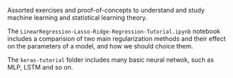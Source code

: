 Assorted exercises and proof-of-concepts to understand and study machine learning and statistical learning theory.

The `LinearRegression-Lasso-Ridge-Regression-Tutorial.ipynb` notebook includes a comparision of two main regularization methods and their effect on the parameters of a model, and how we should choice them.

The `keras-tutorial` folder includes many basic neural netwok, such as MLP, LSTM and so on.
